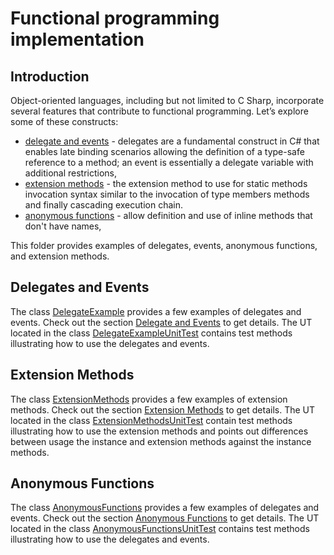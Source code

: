 ﻿<!--
//____________________________________________________________________________________________________________________________________
//
//  Copyright (C) 2024, Mariusz Postol LODZ POLAND.
//
//  To be in touch join the community by pressing the `Watch` button and get started commenting using the discussion panel at
//
//  https://github.com/mpostol/TP/discussions/182
//
//  by introducing yourself and telling us what you do with this community.
//_____________________________________________________________________________________________________________________________________
-->

# Functional programming implementation

## Introduction

Object-oriented languages, including but not limited to C Sharp, incorporate several features that contribute to functional programming. Let’s explore some of these constructs:

- [delegate and events](READMEDelegateEvents.md) - delegates are a fundamental construct in C# that enables late binding scenarios allowing the definition of a type-safe reference to a method; an event is essentially a delegate variable with additional restrictions,
- [extension methods](ExtensionMethods.md) - the extension method to use for static methods invocation syntax similar to the invocation of type members methods and finally cascading execution chain.
- [anonymous functions](AnonymousFunctions.cs) - allow definition and use of inline methods that don't have names,

This folder provides examples of delegates, events, anonymous functions, and extension methods.

## Delegates and Events

The class [DelegateExample][DelegateExample] provides a few examples of delegates and events. Check out the section [Delegate and Events][DelegateEventsMD] to get details. The UT located in the class [DelegateExampleUnitTest][DelegateExampleUnitTest] contains test methods illustrating how to use the delegates and events.

## Extension Methods

The class [ExtensionMethods][ExtensionMethods] provides a few examples of extension methods. Check out the section [Extension Methods][ExtensionMethodsMD] to get details. The UT located in the class [ExtensionMethodsUnitTest][ExtensionMethodsUnitTest] contain test methods illustrating how to use the extension methods and points out differences between usage the instance and extension methods against the instance methods.

## Anonymous Functions

The class [AnonymousFunctions][AnonymousFunctions] provides a few examples of delegates and events. Check out the section [Anonymous Functions][AnonymousFunctionsMD] to get details. The UT located in the class [AnonymousFunctionsUnitTest][AnonymousFunctionsUnitTest] contains test methods illustrating how to use the delegates and events.

[DelegateExample]: DelegateExample.cs#L16-L68
[DelegateEventsMD]: READMEDelegateEvents.md
[DelegateExampleUnitTest]: ..//FunctionalProgramming.UnitTest/DelegateExampleUnitTest.cs#L18-L73

[ExtensionMethods]: ExtensionMethods.cs#L19-L64
[ExtensionMethodsMD]: README.ExtensionMethods.md
[ExtensionMethodsUnitTest]: ../FunctionalProgramming.UnitTest/ExtensionMethodsUnitTest.cs#L21-L76

[AnonymousFunctions]: AnonymousFunctions.cs#L31-L146
[AnonymousFunctionsMD]: README.AnonymousFunctions.md
[AnonymousFunctionsUnitTest]: ../FunctionalProgramming.UnitTest/AnonymousFunctionsUnitTest.cs#L20-L109
